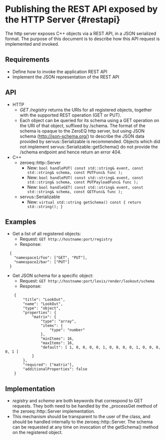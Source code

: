 Publishing the REST API exposed by the HTTP Server {#restapi}
============

The http server exposes C++ objects via a REST API, in a JSON serialized format.
The purpose of this document is to describe how this API request is implemented
and invoked.

## Requirements

* Define how to invoke the application REST API
* Implement the JSON representation of the REST API

## API

* HTTP
  * _GET /registry_ returns the URIs for all registered objects, together with
    the supported REST operation (GET or PUT).
  * Each object can be queried for its schema using a GET operation on the URI
    of that object, suffixed by /schema. The format of the schema is opaque to
    the ZeroEQ http server, but using JSON schema (http://json-schema.org/) to
    describe the JSON data provided by servus::Serializable is recommended.
    Objects which did not implement servus::Serializable::getSchema() do not
    provide the /schema endpoint and hence return an error 404.
* C++
  * zeroeq::http::Server
    * New: `bool handlePUT( const std::string& event, const std::string& schema,
                            const PUTFunc& func );`
    * New: `bool handlePUT( const std::string& event, const std::string& schema,
                            const PUTPayloadFunc& func );`
    * New: `bool handleGET( const std::string& event, const std::string& schema,
                            const GETFunc& func );`
  * servus::Serializable
    * New: `virtual std::string getSchema() const { return std::string(); }`

## Examples

* Get a list of all registered objects:
  * Request: ```GET http://hostname:port/registry```
  * Response:
```
  {
    "namespace1/foo": ["GET", "PUT"],
    "namespace2/bar": ["PUT"]
  }
```
* Get JSON schema for a specific object:
  * Request: ```GET http://hostname:port/lexis/render/lookout/schema```
  * Response:
```
    {
        "title": "LookOut",
        "name": "LookOut",
        "type": "object",
        "properties": {
            "matrix": {
                "type": "array",
                "items": {
                    "type": "number"
                },
                "minItems": 16,
                "maxItems": 16,
                "default": [ 1, 0, 0, 0, 0, 1, 0, 0, 0, 0, 1, 0, 0, 0, 0, 1 ]
            }
        },
        "required": ["matrix"],
        "additionalProperties": false
    }

```

## Implementation

* _registry_ and _schema_ are both keywords that correspond to GET requests.
  They both need to be handled by the _processGet method of the
  zeroeq::http::Server implementation.
* This mechanism should be transparent to the user of the class, and should be
  handled internally to the zeroeq::http::Server. The schema can be requested at
  any time on invocation of the getSchema() method on the registered object.
